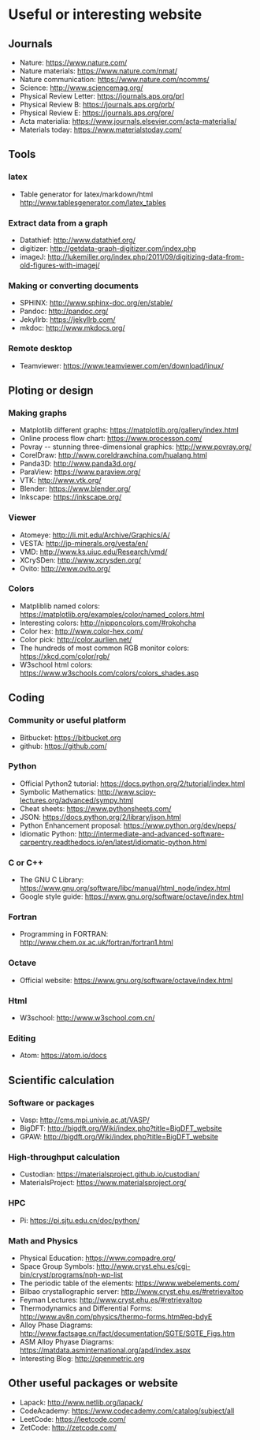# Useful or interesting website

## Journals

* Nature: <https://www.nature.com/>
* Nature materials: <https://www.nature.com/nmat/>
* Nature communication: <https://www.nature.com/ncomms/>
* Science: <http://www.sciencemag.org/>
* Physical Review Letter: <https://journals.aps.org/prl>
* Physical Review B: <https://journals.aps.org/prb/>
* Physical Review E: <https://journals.aps.org/pre/>
* Acta materialia: <https://www.journals.elsevier.com/acta-materialia/>
* Materials today: <https://www.materialstoday.com/>

## Tools

### latex

* Table generator for latex/markdown/html <http://www.tablesgenerator.com/latex_tables>

### Extract data from a graph

* Datathief: <http://www.datathief.org/>
* digitizer: <http://getdata-graph-digitizer.com/index.php>
* imageJ: <http://lukemiller.org/index.php/2011/09/digitizing-data-from-old-figures-with-imagej/>

### Making or converting documents

* SPHINX: <http://www.sphinx-doc.org/en/stable/>
* Pandoc: <http://pandoc.org/>
* Jekyllrb: <https://jekyllrb.com/>
* mkdoc: <http://www.mkdocs.org/>

### Remote desktop

* Teamviewer: <https://www.teamviewer.com/en/download/linux/>

## Ploting or design

### Making graphs

* Matplotlib different graphs: <https://matplotlib.org/gallery/index.html>
* Online process flow chart: <https://www.processon.com/>
* Povray -- stunning three-dimensional graphics: <http://www.povray.org/>
* CorelDraw: <http://www.coreldrawchina.com/hualang.html>
* Panda3D: <http://www.panda3d.org/>
* ParaView: <https://www.paraview.org/>
* VTK: <http://www.vtk.org/>
* Blender: <https://www.blender.org/>
* Inkscape: <https://inkscape.org/>

### Viewer

* Atomeye: <http://li.mit.edu/Archive/Graphics/A/>
* VESTA: <http://jp-minerals.org/vesta/en/>
* VMD: <http://www.ks.uiuc.edu/Research/vmd/>
* XCrySDen: <http://www.xcrysden.org/>
* Ovito: <http://www.ovito.org/>

### Colors

* Matpliblib named colors: <https://matplotlib.org/examples/color/named_colors.html>
* Interesting colors: <http://nipponcolors.com/#rokohcha>
* Color hex: <http://www.color-hex.com/>
* Color pick: <http://color.aurlien.net/>
* The hundreds of most common RGB monitor colors: <https://xkcd.com/color/rgb/>
* W3school html colors: <https://www.w3schools.com/colors/colors_shades.asp>

## Coding

### Community or useful platform

* Bitbucket: <https://bitbucket.org>
* github: <https://github.com/>

### Python

* Official Python2 tutorial: <https://docs.python.org/2/tutorial/index.html>
* Symbolic Mathematics: <http://www.scipy-lectures.org/advanced/sympy.html>
* Cheat sheets: <https://www.pythonsheets.com/>
* JSON: <https://docs.python.org/2/library/json.html>
* Python Enhancement proposal: <https://www.python.org/dev/peps/>
* Idiomatic Python: <http://intermediate-and-advanced-software-carpentry.readthedocs.io/en/latest/idiomatic-python.html>

### C or C++

* The GNU C Library: <https://www.gnu.org/software/libc/manual/html_node/index.html>
* Google style guide: <https://www.gnu.org/software/octave/index.html>

### Fortran

* Programming in FORTRAN: <http://www.chem.ox.ac.uk/fortran/fortran1.html>

### Octave

* Official website: <https://www.gnu.org/software/octave/index.html>

### Html

* W3school: <http://www.w3school.com.cn/>

### Editing

* Atom: <https://atom.io/docs>

## Scientific calculation

### Software or packages

* Vasp: <http://cms.mpi.univie.ac.at/VASP/>
* BigDFT: <http://bigdft.org/Wiki/index.php?title=BigDFT_website>
* GPAW: <http://bigdft.org/Wiki/index.php?title=BigDFT_website>

### High-throughput calculation

* Custodian: <https://materialsproject.github.io/custodian/>
* MaterialsProject: <https://www.materialsproject.org/>

### HPC

* Pi: <https://pi.sjtu.edu.cn/doc/python/>

### Math and Physics

* Physical Education: <https://www.compadre.org/>
* Space Group Symbols: <http://www.cryst.ehu.es/cgi-bin/cryst/programs/nph-wp-list>
* The periodic table of the elements: <https://www.webelements.com/>
* Bilbao crystallographic server: <http://www.cryst.ehu.es/#retrievaltop>
* Feyman Lectures: <http://www.cryst.ehu.es/#retrievaltop>
* Thermodynamics and Differential Forms: <http://www.av8n.com/physics/thermo-forms.htm#eq-bdyE>
* Alloy Phase Diagrams: <http://www.factsage.cn/fact/documentation/SGTE/SGTE_Figs.htm>
* ASM Alloy Phyase Diagrams: <https://matdata.asminternational.org/apd/index.aspx>
* Interesting Blog: <http://openmetric.org>

## Other useful packages or website

* Lapack: <http://www.netlib.org/lapack/>
* CodeAcademy: <https://www.codecademy.com/catalog/subject/all>
* LeetCode: <https://leetcode.com/>
* ZetCode: <http://zetcode.com/>
